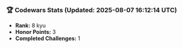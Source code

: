 ### 🏆 Codewars Stats (Updated: 2025-08-07 16:12:14 UTC)

- **Rank:** 8 kyu
- **Honor Points:** 3
- **Completed Challenges:** 1
